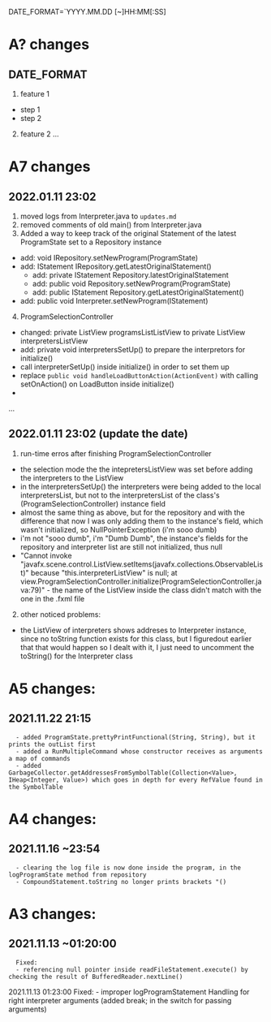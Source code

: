 DATE\_FORMAT=`YYYY.MM.DD [~]HH:MM[:SS]

# A? changes
## DATE\_FORMAT
1. feature 1
- step 1
- step 2
2. feature 2
...


# A7 changes
## 2022.01.11 23:02
1. moved logs from Interpreter.java to `updates.md`
2. removed comments of old main() from Interpreter.java
3. Added a way to keep track of the original Statement of the latest ProgramState set to a Repository instance
- add: void IRepository.setNewProgram(ProgramState)
- add: IStatement IRepository.getLatestOriginalStatement()
    - add: private IStatement Repository.latestOriginalStatement
    - add: public void Repository.setNewProgram(ProgramState)
    - add: public IStatement Repository.getLatestOriginalStatement()
- add: public void Interpreter.setNewProgram(IStatement)
4. ProgramSelectionController
- changed: private ListView<IStatement> programsListListView to private ListView<Interpreter> interpretersListView
- add: private void interpretersSetUp() to prepare the interpretors for initialize()
- call interpreterSetUp() inside initialize() in order to set them up
- replace `public void handleLoadButtonAction(ActionEvent)` with calling setOnAction() on LoadButton inside initialize()
- 

...

## 2022.01.11 23:02 (update the date) 
1. run-time erros after finishing ProgramSelectionController
- the selection mode the the intepretersListView was set before adding the interpreters to the ListView
- in the interpretersSetUp() the interpreters were being added to the local interpretersList, but not to the
interpretersList of the class's (ProgramSelectionController) instance field
- almost the same thing as above, but for the repository and with the difference that now I was only adding them to the instance's
field, which wasn't initialized, so NullPointerException (i'm sooo dumb)
- i'm not "sooo dumb", i'm "Dumb Dumb", the instance's fields for the repository and interpreter list are still not initialized, thus
null
- "Cannot invoke "javafx.scene.control.ListView.setItems(javafx.collections.ObservableList)" because "this.interpreterListView" is null; at view.ProgramSelectionController.initialize(ProgramSelectionController.java:79)" - the name of the ListView inside the class didn't match with the one in the .fxml file
2. other noticed problems:
- the ListView of interpreters shows addreses to Interpreter instance, since no toString function exists for this class, but I figuredout earlier that that would happen so I dealt with it, I just need to uncomment the toString() for the Interpreter class



# A5 changes:
## 2021.11.22 21:15
      - added ProgramState.prettyPrintFunctional(String, String), but it prints the outList first
      - added a RunMultipleCommand whose constructor receives as arguments a map of commands
      - added GarbageCollector.getAddressesFromSymbolTable(Collection<Value>, IHeap<Integer, Value>) which goes in depth for every RefValue found in the SymbolTable



# A4 changes:
## 2021.11.16 ~23:54
      - clearing the log file is now done inside the program, in the logProgramState method from repository
      - CompoundStatement.toString no longer prints brackets "()



# A3 changes:
## 2021.11.13 ~01:20:00
      Fixed:
      - referencing null pointer inside readFileStatement.execute() by checking the result of BufferedReader.nextLine()

 2021.11.13 01:23:00
      Fixed:
      - improper logProgramStatement Handling for right interpreter arguments (added break; in the switch for passing arguments)


